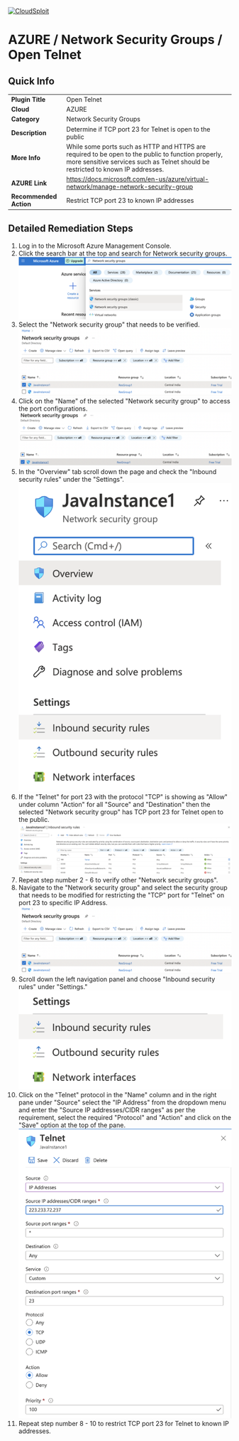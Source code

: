 [![CloudSploit](https://cloudsploit.com/img/logo-new-big-text-100.png "CloudSploit")](https://cloudsploit.com)

# AZURE / Network Security Groups / Open Telnet

## Quick Info

| | |
|-|-|
| **Plugin Title** | Open Telnet |
| **Cloud** | AZURE |
| **Category** | Network Security Groups |
| **Description** | Determine if TCP port 23 for Telnet is open to the public |
| **More Info** | While some ports such as HTTP and HTTPS are required to be open to the public to function properly, more sensitive services such as Telnet should be restricted to known IP addresses. |
| **AZURE Link** | https://docs.microsoft.com/en-us/azure/virtual-network/manage-network-security-group |
| **Recommended Action** | Restrict TCP port 23 to known IP addresses |

## Detailed Remediation Steps
1. Log in to the Microsoft Azure Management Console.
2. Click the search bar at the top and search for Network security groups. </br> <img src="/resources/azure/networksecuritygroups/open-telnet/step2.png"/>
3. Select the "Network security group" that needs to be verified. </br> <img src="/resources/azure/networksecuritygroups/open-telnet/step3.png"/>
4. Click on the "Name" of the selected "Network security group" to access the port configurations. </br> <img src="/resources/azure/networksecuritygroups/open-telnet/step4.png"/>
5. In the "Overview" tab scroll down the page and check the "Inbound security rules" under the "Settings". </br> <img src="/resources/azure/networksecuritygroups/open-telnet/step5.png"/>
6. If the "Telnet" for port 23 with the protocol "TCP" is showing as "Allow" under column "Action" for all "Source" and "Destination" then the selected  "Network security group" has TCP port 23 for Telnet open to the public. </br> <img src="/resources/azure/networksecuritygroups/open-telnet/step6.png"/>
7. Repeat step number 2 - 6 to verify other "Network security groups". </br>
8. Navigate to the "Network security group" and select the security group that needs to be modified for restricting the "TCP" port for "Telnet" on port 23 to specific IP Address.</br> <img src="/resources/azure/networksecuritygroups/open-telnet/step8.png"/>
9. Scroll down the left navigation panel and choose "Inbound security rules" under "Settings."</br> <img src="/resources/azure/networksecuritygroups/open-telnet/step9.png"/>
10. Click on the "Telnet" protocol in the "Name" column and in the right pane under "Source" select the "IP Address" from the dropdown menu and enter the "Source IP addresses/CIDR ranges" as per the requirement, select the required "Protocol" and "Action" and click on the "Save" option at the top of the pane. </br> <img src="/resources/azure/networksecuritygroups/open-telnet/step10.png"/>
11. Repeat step number 8 - 10 to restrict TCP port 23 for Telnet to known IP addresses.</br>
